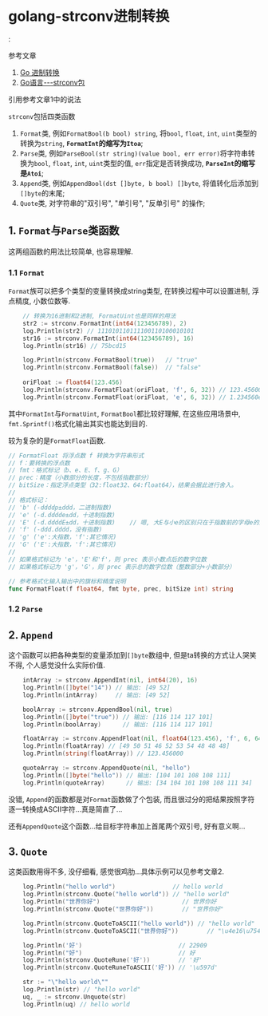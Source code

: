 # golang-strconv进制转换

<!tags!>: <!进制转换!> <!类型转换!>

参考文章

1. [Go 进制转换](https://my.oschina.net/tsh/blog/1619887)
2. [Go语言---strconv包](https://blog.csdn.net/li_101357/article/details/80252653)

引用参考文章1中的说法

`strconv`包括四类函数

1. `Format`类, 例如`FormatBool(b bool) string`, 将`bool`, `float`, `int`, `uint`类型的转换为`string`, **`FormatInt`的缩写为`Itoa`**;
2. `Parse`类, 例如`ParseBool(str string)(value bool, err error)`将字符串转换为`bool`, `float`, `int`, `uint`类型的值, `err`指定是否转换成功, **`ParseInt`的缩写是`Atoi`**;
3. `Append`类, 例如`AppendBool(dst []byte, b bool) []byte`, 将值转化后添加到`[]byte`的末尾;
4. `Quote`类, 对字符串的"双引号", "单引号", "反单引号" 的操作;

## 1. `Format`与`Parse`类函数

这两组函数的用法比较简单, 也容易理解.

### 1.1 `Format`

`Format`族可以把多个类型的变量转换成string类型, 在转换过程中可以设置进制, 浮点精度, 小数位数等.

```go
	// 转换为16进制和2进制, FormatUint也是同样的用法
	str2 := strconv.FormatInt(int64(123456789), 2)
	log.Println(str2) // 111010110111100110100010101
	str16 := strconv.FormatInt(int64(123456789), 16)
	log.Println(str16) // 75bcd15

	log.Println(strconv.FormatBool(true))	// "true"
    log.Println(strconv.FormatBool(false))	// "false"
    
	oriFloat := float64(123.456)
	log.Println(strconv.FormatFloat(oriFloat, 'f', 6, 32)) // 123.456001
	log.Println(strconv.FormatFloat(oriFloat, 'e', 6, 32)) // 1.234560e+02
```


其中`FormatInt`与`FormatUint`, `FormatBool`都比较好理解, 在这些应用场景中, `fmt.Sprintf()`格式化输出其实也能达到目的.

较为复杂的是`FormatFloat`函数.

```go
// FormatFloat 将浮点数 f 转换为字符串形式
// f：要转换的浮点数
// fmt：格式标记（b、e、E、f、g、G）
// prec：精度（小数部分的长度，不包括指数部分）
// bitSize：指定浮点类型（32:float32、64:float64），结果会据此进行舍入。
//
// 格式标记：
// 'b' (-ddddp±ddd，二进制指数)
// 'e' (-d.dddde±dd，十进制指数)
// 'E' (-d.ddddE±dd，十进制指数)    // 嗯, 大E与小e的区别只在于指数前的字母e的大小写, 没有其他区别.
// 'f' (-ddd.dddd，没有指数)
// 'g' ('e':大指数，'f':其它情况)
// 'G' ('E':大指数，'f':其它情况)
//
// 如果格式标记为 'e'，'E'和'f'，则 prec 表示小数点后的数字位数
// 如果格式标记为 'g'，'G'，则 prec 表示总的数字位数（整数部分+小数部分）

// 参考格式化输入输出中的旗标和精度说明
func FormatFloat(f float64, fmt byte, prec, bitSize int) string
```

### 1.2 `Parse`

## 2. `Append`

这个函数可以把各种类型的变量添加到`[]byte`数组中, 但是ta转换的方式让人哭笑不得, 个人感觉没什么实际价值.

```go
	intArray := strconv.AppendInt(nil, int64(20), 16)
	log.Println([]byte("14")) // 输出: [49 52]
	log.Println(intArray)     // 输出: [49 52]

	boolArray := strconv.AppendBool(nil, true)
	log.Println([]byte("true")) // 输出: [116 114 117 101]
	log.Println(boolArray)      // 输出: [116 114 117 101]

	floatArray := strconv.AppendFloat(nil, float64(123.456), 'f', 6, 64)
	log.Println(floatArray)	// [49 50 51 46 52 53 54 48 48 48]
	log.Println(string(floatArray))	// 123.456000

	quoteArray := strconv.AppendQuote(nil, "hello")
	log.Println([]byte("hello")) // 输出: [104 101 108 108 111]
	log.Println(quoteArray)      // 输出: [34 104 101 108 108 111 34]
```

没错, `Append`的函数都是对`Format`函数做了个包装, 而且很过分的把结果按照字符逐一转换成ASCII字符...真是简直了...

还有`AppendQuote`这个函数...给目标字符串加上首尾两个双引号, 好有意义啊...

## 3. `Quote`

这类函数用得不多, 没仔细看, 感觉很鸡肋...具体示例可以见参考文章2.

```go
	log.Println("hello world")                // hello world
	log.Println(strconv.Quote("hello world")) // "hello world"
	log.Println("世界你好")                       // 世界你好
	log.Println(strconv.Quote("世界你好"))        // "世界你好"

	log.Println(strconv.QuoteToASCII("hello world")) // "hello world"
	log.Println(strconv.QuoteToASCII("世界你好"))        // "\u4e16\u754c\u4f60\u597d"

	log.Println('好')                           // 22909
	log.Println("好")                           // 好
	log.Println(strconv.QuoteRune('好'))        // '好'
	log.Println(strconv.QuoteRuneToASCII('好')) // '\u597d'

	str := "\"hello world\""
	log.Println(str) // "hello world"
	uq, _ := strconv.Unquote(str)
	log.Println(uq) // hello world
```

